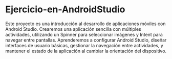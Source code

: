 # Ejercicio-en-AndroidStudio

Este proyecto es una introducción al desarrollo de aplicaciones móviles con Android Studio. Crearemos una aplicación sencilla con múltiples actividades, utilizando un Spinner para seleccionar imágenes y Intent para navegar entre pantallas. Aprenderemos a configurar Android Studio, diseñar interfaces de usuario básicas, gestionar la navegación entre actividades, y mantener el estado de la aplicación al cambiar la orientación del dispositivo.
